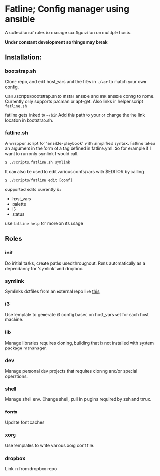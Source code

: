 Fatline; Config manager using ansible
===
A collection of roles to manage configuration on multiple hosts.

**Under constant development so things may break**

Installation:
---
### bootstrap.sh
Clone repo, and edit host_vars and the files in ```./var``` to match your own config.

Call ./scripts/bootstrap.sh to install ansible and link ansible config to home.
Currently only supports pacman or apt-get.
Also links in helper script ```fatline.sh```

fatline gets linked to ```~/bin``` Add this path to your or change the the link location in bootstrap.sh.

### fatline.sh
A wrapper script for 'ansible-playbook' with simplified syntax.
Fatline takes an argument in the form of a tag defined in fatline.yml. So for example if I want to run only symlink I would call.
```shell
$ ./scripts.fatline.sh symlink
```
It can also be used to edit various confs/vars with $EDITOR by calling
```shell
$ ./scripts/fatline edit [conf]
```
supported edits currently is:
* host_vars
* palette
* i3
* status

use ```fatline help``` for more on its usage

Roles
---
### init
Do initial tasks, create paths used throughout. Runs automatically as a dependancy for 'symlink' and dropbox.

### symlink
Symlinks dotfiles from an external repo like [this](https://github.com/roosta/dotfiles)

### i3
Use template to generate i3 config based on host_vars set for each host machine.

### lib
Manage libraries requires cloning, building that is not installed with system package mananager.

### dev
Manage personal dev projects that requires cloning and/or special operations.

### shell
Manage shell env. Change shell, pull in plugins required by zsh and tmux.

### fonts
Update font caches

### xorg
Use templates to write various xorg conf file.

### dropbox
Link in from dropbox repo
